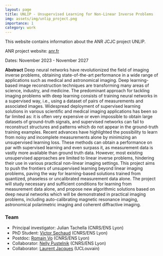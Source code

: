 ```yaml
---
layout: page
title: UNLIP - Unsupervised Learning for Non-Linear Inverse Problems
img: assets/img/unlip_project.png
importance: 1
category: work
---
```



This website contains information about the ANR JCJC project UNLIP.

ANR project website: [anr.fr](https://anr.fr/en/funded-projects-and-impact/funded-projects/project/funded/project/b2d9d3668f92a3b9fbbf7866072501ef-823dad8221/?tx_anrprojects_funded%5Bcontroller%5D=Funded&cHash=c266c5da697fd41fed7727d6331f7ade)

Dates: November 2023 - November 2027

**Abstract**
Deep neural networks have revolutionized the field of imaging inverse problems, obtaining state-of-the-art performance in a wide range of applications such as medical and astronomical imaging. Deep learning-based image reconstruction techniques are transforming many areas of science, industry, and medicine. The predominant approach for tackling imaging problems with deep learning consists of training neural networks in a supervised way, i.e., using a dataset of pairs of measurements and associated images. Widespread deployment of supervised learning solutions in various scientific and medical imaging applications has been so far limited as: it is often very expensive or even impossible to obtain large datasets of ground-truth signals, and supervised networks can fail to reconstruct structures and patterns which do not appear in the ground-truth training examples. Recent advances have highlighted the possibility to learn from noisy and incomplete measurements alone by minimizing an unsupervised learning loss. These methods can obtain a performance on par with supervised learning and even surpass it, as measurement data is vastly more available than ground truth data. However, most existing unsupervised approaches are limited to linear inverse problems, hindering their use in various practical non-linear imaging settings. This project aims to push the frontiers of unsupervised learning beyond linear imaging problems, paving the way for learning-based solutions trained from quantized, phaseless or uncalibrated measurement data alone. The project will study necessary and sufficient conditions for learning from measurement data alone, and propose new algorithmic solutions based on deep neural networks which will be demonstrated in practical imaging problems, including auto-calibrating magnetic resonance imaging, astronomical polarimetric imaging and coherent diffractive imaging.


### Team
- Principal investigator: Julian Tachella (CNRS/ENS Lyon)
- PhD Student: [Victor Sechaud](https://www.ens-lyon.fr/PHYSIQUE/presentation/annuaire/sechaud-victor) (CNRS/ENS Lyon)
- Postdoc: [Romain Vo](https://romainvo.github.io/) (CNRS/ENS Lyon)
- Collaborator: [Nelly Pustelnik](https://perso.ens-lyon.fr/nelly.pustelnik/) (CNRS/ENS Lyon)
- Collaborator: [Laurent Jacques](https://laurentjacques.gitlab.io/) (UCLouvain)
